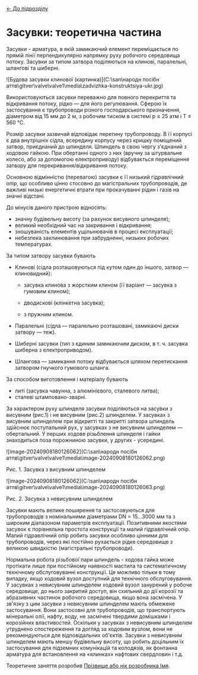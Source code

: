 [<- До підрозділу](README.md)

# Засувки: теоретична частина

Засувки - арматура, в якій замикаючий елемент переміщається по прямій лінії перпендикулярно напрямку руху робочого середовища потоку. Засувки за типом затвора поділяються на клинові, паралельні, шлангові та шиберні. 

![Будова засувки клинової (картинка)](C:\san\народн посібн атпв\gitver\valve\valve1\media\zadvizhka-konstruktsiya-ukr.jpg)

Використовуються засувки переважно для повного перекриття та відкривання потоку, рідко — для його  регулювання. Сферою їх застосування є трубопроводи різного  господарського призначення, діаметром від 15 мм до 2 м, з робочим тиском в системі p ≤ 25 атм і T ≤ 560 °C.

Розмір засувки зазвичай відповідає перетину трубопроводу. В її  корпусі є два внутрішніх сідла, всередину корпусу через кришку поміщений затвор, приєднаний до шпинделя. Шпиндель в свою чергу з'єднаний з  ходовою гайкою. При обертанні одного з них (вручну за штурвальне колесо, або за допомогою електроприводу) відбувається переміщення затвору для  перекривання/відкривання потоку.

Основною відмінністю (перевагою) засувки є її низький гідравлічний  опір, що особливо цінно стосовно до магістральних трубопроводів, де  важливі низькі енергетичні втрати при прокачуванні рідин і газів на  значні відстані.

До мінусів даного пристрою відносять:

- значну будівельну висоту (за рахунок висувного шпинделя);
- великий необхідний час на закривання і відкривання;
- зношуваність елементів ущільнювачів в процесі експлуатації;
- небезпека заклинювання при забрудненні, низьких робочих температурах.

За типом затвору засувки бувають

- Клинові (сідла розташовуються під кутом один до іншого, затвор — клиновидний):

  - засувка клинова з жорстким клином (її варіант — засувка з гумовим клином);

  - дводискові (клінкетна засувка);
  - з пружним клином.

- Паралельні (сідла — паралельно розташовані, замикаючі диски затвору — теж).

- Шиберні засувки (тип з єдиним замикаючим диском, в т. ч. засувка шиберна з електроприводом).

- Шлангова — замикання потоку відбувається шляхом перетискання затвором гнучкого гумового шланга.

 За способом виготовлення і матеріалу бувають

- литі (засувка чавунна, з алюмінієвого, сталевого литва);
- сталеві штамповано-зварні.

За характером руху шпинделя засувки поділяються на засувки з висувним (рис.1) і не висувним (рис.2) шпинделем. У засувках з висувним шпинделем при відкритті та закритті затвора шпиндель здійснює поступальний рух, у засувках з не висувним шпинделем — обертальний. У перших ходове різьблення шпинделя і гайки знаходиться поза порожниною засувки, у других - усередині.

![image-20240908180126062](C:\san\народн посібн атпв\gitver\valve\valve1\media\image-20240908180126062.png)

Рис. 1. Засувка з висувним шпинделем

![image-20240908180126062](C:\san\народн посібн атпв\gitver\valve\valve1\media\image-20240908180126063.png)

Рис. 2. Засувка з невисувним шпинделем

Засувки мають велике поширення та застосовуються для трубопроводів з номінальними діаметрами DN = 15...3000 мм та з широким діапазоном параметрів експлуатації. Позитивними якостями засувок є порівняльна простота конструкції та малий гідравлічний опір. Малий гідравлічний опір робить засувки особливо цінними для трубопроводів, через які постійно рухається рідке середовище з великою швидкістю (магістральні трубопроводи). 

Нормальна робота різьбової пари шпиндель - ходова гайка може протікати лише при постійному наявності мастила та систематичному технічному обслуговуванні конструкції. Це можливо тільки в тому випадку, якщо ходовий вузол доступний для технічного обслуговування. У засувках з невисувним шпинделем ходовий вузол занурений у робоче середовище, до нього закритий доступ, він схильний до дії корозії та абразивних частинок робочого середовища, якщо вона засмічена. У зв'язку з цим засувки з невисувним шпинделем мають обмежене застосування. Вони застосовні для трубопроводів, що транспортують мінеральні олії, нафту, воду, не засмічені твердими домішками і корозійних властивостей. Оскільки у засувках з невисувним шпинделем утруднено спостереження та догляд за ходовим вузлом, вони не рекомендуються для відповідальних об'єктів. Засувки з невисувним шпинделем мають меншу будівельну висоту, що робить доцільним їх застосування для підземних комунікацій та колодязів, як фонтанна арматура для встановлення на «ялинках» нафтових свердловин і т.д.



Теоретичне заняття розробив [Прізвище або нік розробника Імя](https://github.com). 

